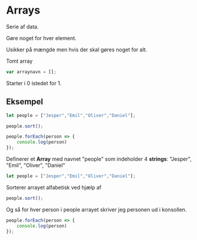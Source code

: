 # Arrays
Serie af data.

Gøre noget for hver element.

Usikker på mængde men hvis der skal gøres noget for alt.

Tomt array
```javascript
var arraynavn = [];
```
Starter i 0 istedet for 1.


## Eksempel
```javascript
let people = ["Jesper","Emil","Oliver","Daniel"];

people.sort();

people.forEach(person => {
	console.log(person)
});
```

Definerer et **Array** med navnet "people" som indeholder 4 **strings**: "Jesper", "Emil", "Oliver", "Daniel"
```javascript
let people = ["Jesper","Emil","Oliver","Daniel"];
```
Sorterer arrayet alfabetisk ved hjælp af 
```javascript
people.sort();
```

Og så for hver person i people arrayet skriver jeg personen ud i konsollen.
```javascript
people.forEach(person => {
	console.log(person)
});
```